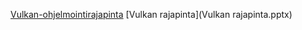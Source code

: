 
[Vulkan-ohjelmointirajapinta](Vulkan-ohjelmointirajapinta.pdf)
[Vulkan rajapinta](Vulkan rajapinta.pptx)

